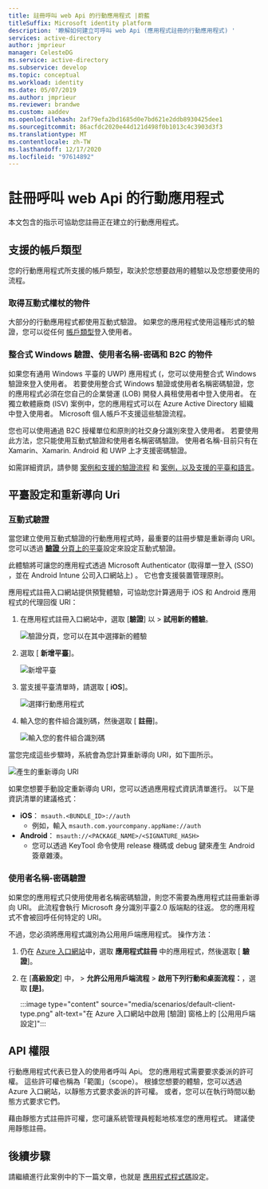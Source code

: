 ```yaml
---
title: 註冊呼叫 web Api 的行動應用程式 |蔚藍
titleSuffix: Microsoft identity platform
description: '瞭解如何建立可呼叫 web Api (應用程式註冊的行動應用程式) '
services: active-directory
author: jmprieur
manager: CelesteDG
ms.service: active-directory
ms.subservice: develop
ms.topic: conceptual
ms.workload: identity
ms.date: 05/07/2019
ms.author: jmprieur
ms.reviewer: brandwe
ms.custom: aaddev
ms.openlocfilehash: 2af79efa2bd1685d0e7bd621e2ddb8930425dee1
ms.sourcegitcommit: 86acfdc2020e44d121d498f0b1013c4c3903d3f3
ms.translationtype: MT
ms.contentlocale: zh-TW
ms.lasthandoff: 12/17/2020
ms.locfileid: "97614892"
---
```

# <a name="register-mobile-apps-that-call-web-apis"></a>註冊呼叫 web Api 的行動應用程式

本文包含的指示可協助您註冊正在建立的行動應用程式。

## <a name="supported-account-types"></a>支援的帳戶類型

您的行動應用程式所支援的帳戶類型，取決於您想要啟用的體驗以及您想要使用的流程。

### <a name="audience-for-interactive-token-acquisition"></a>取得互動式權杖的物件

大部分的行動應用程式都使用互動式驗證。 如果您的應用程式使用這種形式的驗證，您可以從任何 [帳戶類型](quickstart-register-app.md)登入使用者。

### <a name="audience-for-integrated-windows-authentication-username-password-and-b2c"></a>整合式 Windows 驗證、使用者名稱-密碼和 B2C 的物件

如果您有通用 Windows 平臺的 UWP) 應用程式 (，您可以使用整合式 Windows 驗證來登入使用者。 若要使用整合式 Windows 驗證或使用者名稱密碼驗證，您的應用程式必須在您自己的企業營運 (LOB) 開發人員租使用者中登入使用者。 在獨立軟體廠商 (ISV) 案例中，您的應用程式可以在 Azure Active Directory 組織中登入使用者。 Microsoft 個人帳戶不支援這些驗證流程。

您也可以使用通過 B2C 授權單位和原則的社交身分識別來登入使用者。 若要使用此方法，您只能使用互動式驗證和使用者名稱密碼驗證。 使用者名稱-目前只有在 Xamarin、Xamarin. Android 和 UWP 上才支援密碼驗證。

如需詳細資訊，請參閱 [案例和支援的驗證流程](authentication-flows-app-scenarios.md#scenarios-and-supported-authentication-flows) 和 [案例，以及支援的平臺和語言](authentication-flows-app-scenarios.md#scenarios-and-supported-platforms-and-languages)。

## <a name="platform-configuration-and-redirect-uris"></a>平臺設定和重新導向 Uri

### <a name="interactive-authentication"></a>互動式驗證

當您建立使用互動式驗證的行動應用程式時，最重要的註冊步驟是重新導向 URI。 您可以透過 [**驗證** 分頁上的平臺](https://aka.ms/MobileAppReg)設定來設定互動式驗證。

此體驗將可讓您的應用程式透過 Microsoft Authenticator (取得單一登入 (SSO) ，並在 Android Intune 公司入口網站上) 。 它也會支援裝置管理原則。

應用程式註冊入口網站提供預覽體驗，可協助您計算適用于 iOS 和 Android 應用程式的代理回復 URI：

1. 在應用程式註冊入口網站中，選取 [**驗證**] 以  >  **試用新的體驗**。

   ![驗證分頁，您可以在其中選擇新的體驗](https://user-images.githubusercontent.com/13203188/60799285-2d031b00-a173-11e9-9d28-ac07a7ae894a.png)

2. 選取 [ **新增平臺**]。

   ![新增平臺](https://user-images.githubusercontent.com/13203188/60799366-4c01ad00-a173-11e9-934f-f02e26c9429e.png)

3. 當支援平臺清單時，請選取 [ **iOS**]。

   ![選擇行動應用程式](https://user-images.githubusercontent.com/13203188/60799411-60de4080-a173-11e9-9dcc-d39a45826d42.png)

4. 輸入您的套件組合識別碼，然後選取 [ **註冊**]。

   ![輸入您的套件組合識別碼](https://user-images.githubusercontent.com/13203188/60799477-7eaba580-a173-11e9-9f8b-431f5b09344e.png)

當您完成這些步驟時，系統會為您計算重新導向 URI，如下圖所示。

![產生的重新導向 URI](https://user-images.githubusercontent.com/13203188/60799538-9e42ce00-a173-11e9-860a-015a1840fd19.png)

如果您想要手動設定重新導向 URI，您可以透過應用程式資訊清單進行。 以下是資訊清單的建議格式：

- **iOS**： `msauth.<BUNDLE_ID>://auth`
  - 例如，輸入 `msauth.com.yourcompany.appName://auth`
- **Android**： `msauth://<PACKAGE_NAME>/<SIGNATURE_HASH>`
  - 您可以透過 KeyTool 命令使用 release 機碼或 debug 鍵來產生 Android 簽章雜湊。

### <a name="username-password-authentication"></a>使用者名稱-密碼驗證

如果您的應用程式只使用使用者名稱密碼驗證，則您不需要為應用程式註冊重新導向 URI。 此流程會執行 Microsoft 身分識別平臺2.0 版端點的往返。 您的應用程式不會被回呼任何特定的 URI。

不過，您必須將應用程式識別為公用用戶端應用程式。 操作方法：

1. 仍在 [Azure 入口網站](https://portal.azure.com)中，選取 **應用程式註冊** 中的應用程式，然後選取 [ **驗證**]。
1. 在 [**高級設定**] 中，  >  **允許公用用戶端流程**  >  **啟用下列行動和桌面流程：**，選取 **[是]**。

   :::image type="content" source="media/scenarios/default-client-type.png" alt-text="在 Azure 入口網站中啟用 [驗證] 窗格上的 [公用用戶端設定]":::

## <a name="api-permissions"></a>API 權限

行動應用程式代表已登入的使用者呼叫 Api。 您的應用程式需要要求委派的許可權。 這些許可權也稱為「範圍」（scope）。 根據您想要的體驗，您可以透過 Azure 入口網站，以靜態方式要求委派的許可權。 或者，您可以在執行時間以動態方式要求它們。

藉由靜態方式註冊許可權，您可讓系統管理員輕鬆地核准您的應用程式。 建議使用靜態註冊。

## <a name="next-steps"></a>後續步驟

請繼續進行此案例中的下一篇文章，也就是 [應用程式程式碼](scenario-mobile-app-configuration.md)設定。
